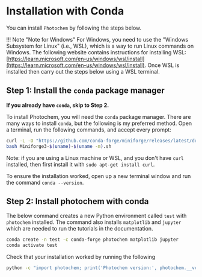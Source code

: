 # Installation with Conda

You can install `Photochem` by following the steps below.

!!! Note "Note for Windows"
    For Windows, you need to use the "Windows Subsystem for Linux" (i.e., WSL), which is a way to run Linux commands on Windows. The following website contains instructions for installing WSL: [https://learn.microsoft.com/en-us/windows/wsl/install](https://learn.microsoft.com/en-us/windows/wsl/install). Once WSL is installed then carry out the steps below using a WSL terminal.

## Step 1: Install the `conda` package manager

**If you already have `conda`, skip to Step 2.**

To install Photochem, you will need the `conda` package manager. There are many ways to install `conda`, but the following is my preferred method. Open a terminal, run the following commands, and accept every prompt:

```sh
curl -L -O "https://github.com/conda-forge/miniforge/releases/latest/download/Miniforge3-$(uname)-$(uname -m).sh"
bash Miniforge3-$(uname)-$(uname -m).sh
```

Note: if you are using a Linux machine or WSL, and you don't have `curl` installed, then first install it with `sudo apt-get install curl`.

To ensure the installation worked, open up a new terminal window and run the command `conda --version`.

## Step 2: Install photochem with conda

The below command creates a new Python environment called `test` with `photochem` installed. The command also installs `matplotlib` and `jupyter` which are needed to run the tutorials in the documentation.

```sh
conda create -n test -c conda-forge photochem matplotlib jupyter
conda activate test
```

Check that your installation worked by running the following

```sh
python -c "import photochem; print('Photochem version:', photochem.__version__)"
```